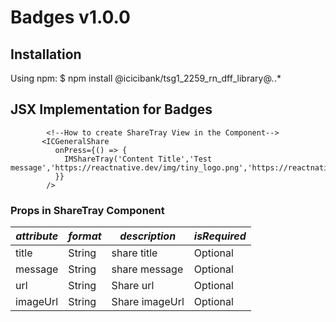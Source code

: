 # Badges v1.0.0

## Installation

Using npm:
$ npm install @icicibank/tsg1_2259_rn_dff_library@*.*.*

## JSX Implementation for Badges

```JSX
        <!--How to create ShareTray View in the Component-->
       <ICGeneralShare
          onPress={() => {
            IMShareTray('Content Title','Test message','https://reactnative.dev/img/tiny_logo.png','https://reactnative.dev/img/tiny_logo.png');
          }}
        />
```

### Props in ShareTray Component

| **_attribute_** | **_format_** | **_description_**     | **_isRequired_** |
| --------------- | ------------ | --------------------- | ---------------- |
| title           | String       | share title           | Optional         |
| message         | String       | share message         | Optional         |
| url             | String       | Share url             | Optional         |
| imageUrl        | String       | Share imageUrl        | Optional         |
